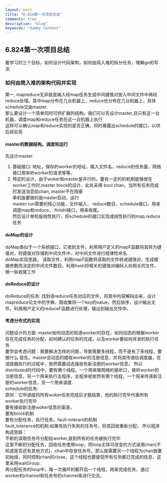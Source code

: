 ```yaml
---
layout: post
title: "6.824第一次项目总结"
comments: true
description: "blog"
keywords: "dummy content"
---
```

## 6.824第一次项目总结
要学习的三个目标，如何设计代码架构，如何由简入难的拆分任务，理解go的写法
### 如何由简入难的架构代码并实现
第一, mapreduce无非就是输入经map任务生成中间键值对放入中间文件中再经reduce处理。其中map分布在几台机器上，reduce也分布在几台机器上，具体schedule交由master.<br/>
那么要设计一个简单同时可供扩展的结构。我们可以先设计master,且只有这一台机器，调度map和reduce任务在这一台机器上执行<br/>
这样可以确认map和reduce实现的是否正确，同时暴露出schedule的接口，以供后续实现<br/>
#### master的数据结构，调度和运行
先设计master:
1. 基础接口: 地址，保存的worker的地址，输入文件名，reduce的任务量，网络接口用来听worker的请求等等，<br/>
2. 特定的设计，由于woker和master是并行的，要有一定的的机制能够使在worker工作时,master block的设计，此处采用 bool chan，当所有任务完成时发送消息给chan, master不在阻塞<br/>
单机版要做的是master启动，运行<br/>
master run需要的核心功能，文件输入， reduce数目，schedule接口，用来调度map和reduce， finishi接口，用来收尾。<br/>
然后设计单机版线性执行，将schedule的接口实现成线性执行的map,reduce任务<br/>
#### doMap的设计
doMap类似于一个系统接口，它收到文件，利用用户定义的mapF函数将其转为键值对，将键值对存储到中间文件中，对中间文件进行规律性命名.<br/>
doMap实现思路， 读取文件，利用mapF函数将读取的文件转成键值对，生成根据参数而决定的中间文件数目，利用hash将相关的键值对编码入向相关的文件，做一些收尾工作<br/>
#### doReduce的设计
doReduce的任务:
找到该reduce任务对应的文件，将其中内容解码出来，设计mapreduce论文中的字典，既收集同一个key的value，然后排序，设计输出文件，利用用户定义的reduceF函数进行处理，输出到输出文件中。
#### 考虑分布式的实现
问题设计的方面: master如何动态的知道worker的存在，如何动态的根据worker存在完成任务的分配，如何确认的任务的完成，以及worker要如何并发的执行任务<br/>
要学会考虑问题：我要解决怎样的问题，导致需要多线程，而不是有了多线程，要做什么
首先，master会动态的接收worker的注册信息，并将其传递给调度器，在调度器执行的过程中，依然需要动态接收有新注册的worker信息，
所以distributed的代码中，要有俩个线程，一个用来做网络的接听口，接听worker的注册信息，另一个用来执行主程序，主程序呢依然有俩个线程，一个用来传递新注册的worker信息，另一个用来调度.<br/>
schedule的任务:<br/>
原则：它所调度的所有woker任务完成后才能结束，他的执行完毕代表所有worker执行完毕<br/>
要有接收新注册woker信息的渠道，<br/>
要有block机制<br/>
要有分配任务，执行任务，fault-tolerant的机制<br/>
fault_tolerance的机制:如果有执行失败的任务号，将其回收重新分配，
所以程序构造思路：<br/>
不断的读取任务号分配给worker,直到所有的任务被执行完毕<br/>
这里不断的分配任务，回收任务使用loop，而loop主体可改变的方式采用chan(不知道是否还有其他方式)，chan中存放任务号，那么就需要另一个线程为chan放置初始值，同时控制chan的close，这个线程也要接受所有任务都已完成的信息，这里采用waitGroup.<br/>
再分配任务的loop中，每一次循环的都开启一个线程，用来完成任务，通过worker的channel和任务号的channel来进行交流。<br/>
